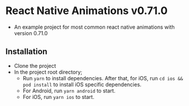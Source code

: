 # React Native Animations v0.71.0

- An example project for most common react native animations with version 0.71.0

## Installation

- Clone the project
- In the project root directory;
  - Run `yarn` to install dependencies. After that, for iOS, run `cd ios && pod install` to install iOS specific dependencies.
  - For Android, run `yarn android` to start.
  - For iOS, run `yarn ios` to start.
